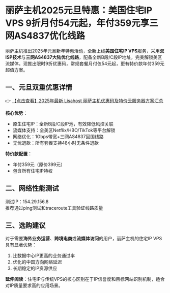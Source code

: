 # 丽萨主机2025元旦特惠：美国住宅IP VPS 9折月付54元起，年付359元享三网AS4837优化线路

丽萨主机推出2025年元旦新年特惠活动，全新上线**美国住宅IP VPS**服务，采用**双ISP技术**与**三网AS4837大陆优化线路**，配备全新B段/C段IP地址，完美解锁美区流媒体。现推出限时9折优惠码，常规套餐月付仅54元起，更有特价款年付359元超值方案。

## 一、元旦双重优惠详情

👉 [【点击查看】2025年最新 Lisahost 丽萨主机优惠码及特价云服务器方案汇总](https://bit.ly/lisazhuji)

**核心优势**：
- 原生住宅IP：全新B段/C段IP池，有效降低风控关联
- 流媒体支持：全美区Netflix/HBO/TikTok等平台解锁
- 网络优化：1Gbps带宽+三网AS4837回国线路
- 无忧退款：所有套餐支持48小时无条件退款

**特价款配置**：
- 年付359元（原价399元）
- 包含所有住宅IP特权

## 二、网络性能测试

测试IP：154.29.156.8  
推荐通过ping测试和traceroute工具验证线路质量

## 三、选购建议

对于需要**海外业务运营**、**跨境电商**或**流媒体访问**的用户，丽萨主机的住宅IP VPS具有显著优势：
1. 比数据中心IP更高的业务通过率
2. 优化的中国方向网络延迟
3. 长期稳定的IP资源供应

**延伸阅读**：住宅IP与传统VPS的核心区别在于IP信誉度和目标网站识别机制，适合对IP质量要求高的应用场景。